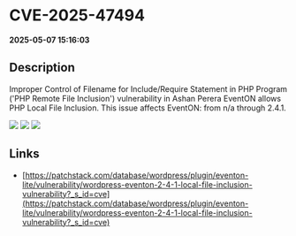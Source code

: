 # CVE-2025-47494

**2025-05-07 15:16:03**

## Description
Improper Control of Filename for Include/Require Statement in PHP Program ('PHP Remote File Inclusion') vulnerability in Ashan Perera EventON allows PHP Local File Inclusion. This issue affects EventON: from n/a through 2.4.1.

![](https://img.shields.io/static/v1?label=Score&message=7.5&color=red)
![](https://img.shields.io/static/v1?label=Severity&message=HIGH&color=red)
![](https://img.shields.io/static/v1?label=CWE&message=RFI&color=green)

## Links
- [https://patchstack.com/database/wordpress/plugin/eventon-lite/vulnerability/wordpress-eventon-2-4-1-local-file-inclusion-vulnerability?_s_id=cve](https://patchstack.com/database/wordpress/plugin/eventon-lite/vulnerability/wordpress-eventon-2-4-1-local-file-inclusion-vulnerability?_s_id=cve)
